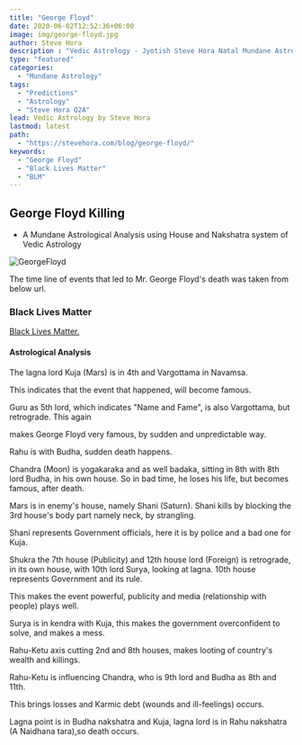 ```yaml
---
title: "George Floyd"
date: 2020-06-02T12:52:36+06:00
image: img/george-floyd.jpg
author: Steve Hora
description : "Vedic Astrology - Jyotish Steve Hora Natal Mundane Astrology Horoscope Reading Predictions George Floyd"
type: "featured"
categories: 
  - "Mundane Astrology"
tags:
  - "Predictions"
  - "Astrology"
  - "Steve Hora Q2A"  
lead: Vedic Astrology by Steve Hora
lastmod: latest 
path:
  - "https://stevehora.com/blog/george-floyd/"
keywords:
  - "George Floyd"
  - "Black Lives Matter"
  - "BLM"
---
```


## George Floyd Killing
- A Mundane Astrological Analysis using House and Nakshatra system of Vedic Astrology

![GeorgeFloyd](/img/georgefloyd.png)

The time line of events that led to Mr. George Floyd's death was taken from below url.

### Black Lives Matter

[Black Lives Matter. ](https://en.wikipedia.org/wiki/Killing_of_George_Floyd)

#### Astrological Analysis

The lagna lord Kuja (Mars) is in 4th and Vargottama in Navamsa.

This indicates that the event that happened, will become famous.

Guru as 5th lord, which indicates "Name and Fame", is also Vargottama, but retrograde. This again

makes George Floyd very famous, by sudden and unpredictable way.

Rahu is with Budha, sudden death happens.

Chandra (Moon) is yogakaraka and as well badaka, sitting in 8th with 8th lord Budha, in his own house. So in bad time, he loses his life, but becomes famous, after death.

Mars is in enemy's house, namely Shani (Saturn). Shani kills by blocking the 3rd house's body part namely neck, by strangling.

Shani represents Government officials, here it is by police and a bad one for Kuja.

Shukra the 7th house (Publicity) and 12th house lord (Foreign) is retrograde, in its own house, with 10th lord Surya, looking at lagna. 10th house represents Government and its rule.

This makes the event powerful, publicity and media (relationship with people) plays well.

Surya is in kendra with Kuja, this makes the government overconfident to solve, and makes a mess.

Rahu-Ketu axis cutting 2nd and 8th houses, makes looting of country's wealth and killings.

Rahu-Ketu is influencing Chandra, who is 9th lord and Budha as 8th and 11th.

This brings losses and Karmic debt (wounds and ill-feelings) occurs.

Lagna point is in Budha nakshatra and Kuja, lagna lord is in Rahu nakshatra (A Naidhana tara),so death occurs.
